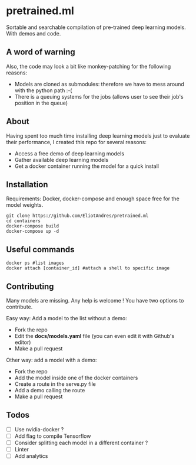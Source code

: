 # pretrained.ml
Sortable and searchable compilation of pre-trained deep learning models. With demos and code.

## A word of warning

Also, the code may look a bit like monkey-patching for the following reasons:
 - Models are cloned as submodules: therefore we have to mess around with the python path :-(
 - There is a queuing systems for the jobs (allows user to see their job's position in the queue)

## About
Having spent too much time installing deep learning models just to evaluate their performance, I created this repo for several reasons:
 - Access a free demo of deep learning models
 - Gather available deep learning models
 - Get a docker container running the model for a quick install

## Installation
Requirements: Docker, docker-compose and enough space free for the model weights.

    git clone https://github.com/EliotAndres/pretrained.ml
    cd containers
    docker-compose build
    docker-compose up -d

## Useful commands
    docker ps #list images
    docker attach [container_id] #attach a shell to specific image

## Contributing
Many models are missing. Any help is welcome ! You have two options to contribute.

Easy way: Add a model to the list without a demo:
 - Fork the repo
 - Edit the **docs/models.yaml** file (you can even edit it with Github's editor)
 - Make a pull request

Other way: add a model with a demo:
 - Fork the repo
 - Add the model inside one of the docker containers
 - Create a route in the serve.py file
 - Add a demo calling the route
 - Make a pull request


## Todos
- [ ] Use nvidia-docker ?
- [ ] Add flag to compile Tensorflow
- [ ] Consider splitting each model in a different container ?
- [ ] Linter
- [ ] Add analytics
